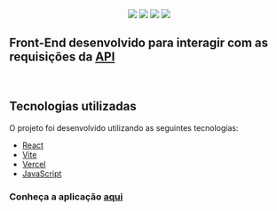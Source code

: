 <div align='center'> 
 
  <img src="https://img.shields.io/badge/React-20232A?style=for-the-badge&logo=react&logoColor=61DAFB" />
  <img src="https://img.shields.io/badge/Vercel-000000?style=for-the-badge&logo=vercel&logoColor=white" />
  <img src="https://img.shields.io/badge/JavaScript-F7DF1E?style=for-the-badge&logo=javascript&logoColor=black" />
  <img src="https://img.shields.io/badge/Axios-43853D?style=for-the-badge&logo=axios&logoColor=white" />

</div>

## Front-End desenvolvido para interagir com as requisições da [API](https://github.com/letxns/puca-app-api)

<br>

## Tecnologias utilizadas

O projeto foi desenvolvido utilizando as seguintes tecnologias:

- [React](https://pt-br.reactjs.org/)
- [Vite](https://vitejs.dev/)
- [Vercel](https://vercel.com/)
- [JavaScript](https://developer.mozilla.org/pt-BR/docs/Web/JavaScript)

### Conheça a aplicação [aqui](https://puca-app-react.vercel.app/)

